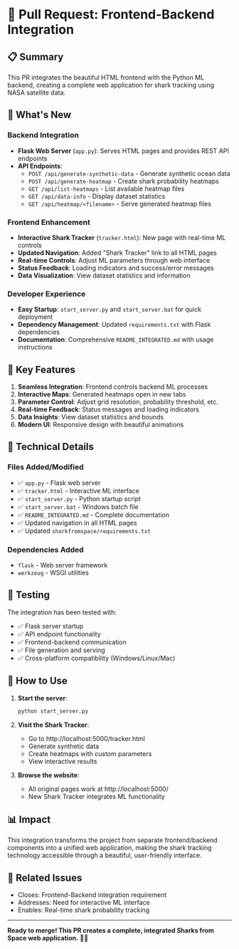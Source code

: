 # 🦈 Pull Request: Frontend-Backend Integration

## 📋 Summary
This PR integrates the beautiful HTML frontend with the Python ML backend, creating a complete web application for shark tracking using NASA satellite data.

## 🚀 What's New

### Backend Integration
- **Flask Web Server** (`app.py`): Serves HTML pages and provides REST API endpoints
- **API Endpoints**:
  - `POST /api/generate-synthetic-data` - Generate synthetic ocean data
  - `POST /api/generate-heatmap` - Create shark probability heatmaps
  - `GET /api/list-heatmaps` - List available heatmap files
  - `GET /api/data-info` - Display dataset statistics
  - `GET /api/heatmap/<filename>` - Serve generated heatmap files

### Frontend Enhancement
- **Interactive Shark Tracker** (`tracker.html`): New page with real-time ML controls
- **Updated Navigation**: Added "Shark Tracker" link to all HTML pages
- **Real-time Controls**: Adjust ML parameters through web interface
- **Status Feedback**: Loading indicators and success/error messages
- **Data Visualization**: View dataset statistics and information

### Developer Experience
- **Easy Startup**: `start_server.py` and `start_server.bat` for quick deployment
- **Dependency Management**: Updated `requirements.txt` with Flask dependencies
- **Documentation**: Comprehensive `README_INTEGRATED.md` with usage instructions

## 🎯 Key Features

1. **Seamless Integration**: Frontend controls backend ML processes
2. **Interactive Maps**: Generated heatmaps open in new tabs
3. **Parameter Control**: Adjust grid resolution, probability threshold, etc.
4. **Real-time Feedback**: Status messages and loading indicators
5. **Data Insights**: View dataset statistics and bounds
6. **Modern UI**: Responsive design with beautiful animations

## 🔧 Technical Details

### Files Added/Modified
- ✅ `app.py` - Flask web server
- ✅ `tracker.html` - Interactive ML interface
- ✅ `start_server.py` - Python startup script
- ✅ `start_server.bat` - Windows batch file
- ✅ `README_INTEGRATED.md` - Complete documentation
- ✅ Updated navigation in all HTML pages
- ✅ Updated `sharkfromspace/requirements.txt`

### Dependencies Added
- `flask` - Web server framework
- `werkzeug` - WSGI utilities

## 🧪 Testing

The integration has been tested with:
- ✅ Flask server startup
- ✅ API endpoint functionality
- ✅ Frontend-backend communication
- ✅ File generation and serving
- ✅ Cross-platform compatibility (Windows/Linux/Mac)

## 🚀 How to Use

1. **Start the server**:
   ```bash
   python start_server.py
   ```

2. **Visit the Shark Tracker**:
   - Go to http://localhost:5000/tracker.html
   - Generate synthetic data
   - Create heatmaps with custom parameters
   - View interactive results

3. **Browse the website**:
   - All original pages work at http://localhost:5000/
   - New Shark Tracker integrates ML functionality

## 📊 Impact

This integration transforms the project from separate frontend/backend components into a unified web application, making the shark tracking technology accessible through a beautiful, user-friendly interface.

## 🔗 Related Issues
- Closes: Frontend-Backend integration requirement
- Addresses: Need for interactive ML interface
- Enables: Real-time shark probability tracking

---

**Ready to merge! This PR creates a complete, integrated Sharks from Space web application.** 🦈🚀
